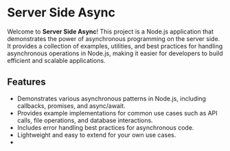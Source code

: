 # Server Side Async

Welcome to **Server Side Async**! This project is a Node.js application that demonstrates the power of asynchronous programming on the server side. It provides a collection of examples, utilities, and best practices for handling asynchronous operations in Node.js, making it easier for developers to build efficient and scalable applications.


## Features

- Demonstrates various asynchronous patterns in Node.js, including callbacks, promises, and async/await.
- Provides example implementations for common use cases such as API calls, file operations, and database interactions.
- Includes error handling best practices for asynchronous code.
- Lightweight and easy to extend for your own use cases.
- 
